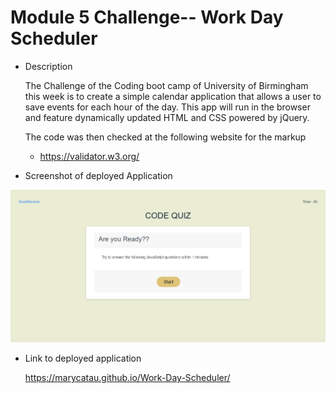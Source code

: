 # Module 5 Challenge-- Work Day Scheduler

* Description

   The Challenge of the Coding boot camp of University of Birmingham this week is to create a simple calendar application that allows a user to save events for each hour of the day. This app will run in the browser and feature dynamically updated HTML and CSS powered by jQuery.

    The code was then checked at the following website for the markup
    * https://validator.w3.org/

* Screenshot of deployed Application

![ScreenShot of the deployed application](https://github.com/marycatau/Code-Quiz/blob/main/assets/images/screenshot%20of%20deployed%20application%20(2).jpeg?raw=true)


* Link to deployed application

  https://marycatau.github.io/Work-Day-Scheduler/

